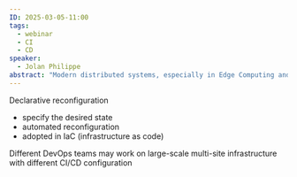```yaml
---
ID: 2025-03-05-11:00
tags:
  - webinar
  - CI
  - CD
speaker:
  - Jolan Philippe
abstract: "Modern distributed systems, especially in Edge Computing and Cyber-Physical contexts, are increasingly managed by cross-functional and cross-geographical DevOps teams—referred to as cross-DevOps. In a such approach, reconfiguration must be decentralized: teams manage different parts of the system independently, without relying on central coordination or continuous connectivity.\rIn this presentation, I'll introduce Ballet, a declarative decentralized reconfiguration tool that automates the coordination of changes across cross-DevOps teams through distributed choreographies. During the planning phase, Ballet is able to detect and explain conflicts arising from concurrent reconfiguration goals. If no conflict is found, the reconfiguration plan is fully inferred. As a guarantee, we developed a model checker to formally verify that inferred plans will correctly terminate, providing formal certification of this assumption. Only then is the reconfiguration applied.\rThis talk illustrate Ballet's engine using a real-world scenario: the management of a multi-site OpenStack assembly."
---
```

Declarative reconfiguration
- specify the desired state
- automated reconfiguration
- adopted in IaC (infrastructure as code)

Different DevOps teams may work on large-scale multi-site infrastructure with different CI/CD configuration
